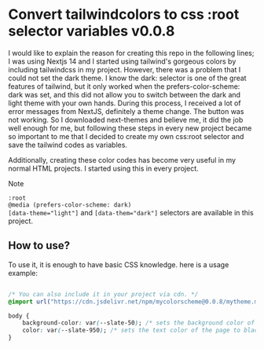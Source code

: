 # Convert tailwindcolors to css :root selector variables v0.0.8

I would like to explain the reason for creating this repo in the following lines;
I was using Nextjs 14 and I started using tailwind's gorgeous colors by including tailwindcss in my project. However, there was a problem that I could not set the dark theme. I know the dark: selector is one of the great features of tailwind, but it only worked when the prefers-color-scheme: dark was set, and this did not allow you to switch between the dark and light theme with your own hands. During this process, I received a lot of error messages from NextJS, definitely a theme change. The button was not working. So I downloaded next-themes and believe me, it did the job well enough for me, but following these steps in every new project became so important to me that I decided to create my own css:root selector and save the tailwind codes as variables.

Additionally, creating these color codes has become very useful in my normal HTML projects. I started using this in every project.

> [!NOTE]   
> `:root`     
> `@media (prefers-color-scheme: dark)`    
> `[data-theme="light"]` and `[data-them="dark"]` selectors are available in this project.     

## How to use?

To use it, it is enough to have basic CSS knowledge. here is a usage example:

```css

/* You can also include it in your project via cdn. */
@import url("https://cdn.jsdelivr.net/npm/mycolorscheme@0.0.8/mytheme.min.css")

body {
    background-color: var(--slate-50); /* sets the background color of the page to white for light and black for dark */
    color: var(--slate-950); /* sets the text color of the page to black for light and white for dark */
}
```